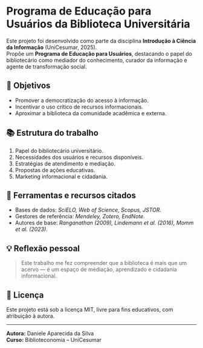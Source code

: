 # Programa de Educação para Usuários da Biblioteca Universitária

Este projeto foi desenvolvido como parte da disciplina **Introdução à Ciência da Informação** (UniCesumar, 2025).  
Propõe um **Programa de Educação para Usuários**, destacando o papel do bibliotecário como mediador do conhecimento, curador da informação e agente de transformação social.

## 🧠 Objetivos
- Promover a democratização do acesso à informação.  
- Incentivar o uso crítico de recursos informacionais.  
- Aproximar a biblioteca da comunidade acadêmica e externa.

## 📚 Estrutura do trabalho
1. Papel do bibliotecário universitário.  
2. Necessidades dos usuários e recursos disponíveis.  
3. Estratégias de atendimento e mediação.  
4. Propostas de ações educativas.  
5. Marketing informacional e cidadania.

## 🧩 Ferramentas e recursos citados
- Bases de dados: *SciELO, Web of Science, Scopus, JSTOR*.  
- Gestores de referência: *Mendeley, Zotero, EndNote*.  
- Autores de base: *Ranganathan (2009), Lindemann et al. (2016), Momm et al. (2023)*.

## 💡 Reflexão pessoal
> Este trabalho me fez compreender que a biblioteca é mais que um acervo — é um espaço de mediação, aprendizado e cidadania informacional.

## 📄 Licença
Este projeto está sob a licença MIT, livre para fins educativos, com atribuição à autora.

---
**Autora:** Daniele Aparecida da Silva  
**Curso:** Biblioteconomia – UniCesumar  

